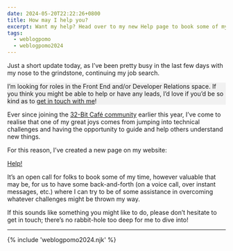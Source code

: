 ```yaml
---
date: 2024-05-20T22:22:26+0800
title: How may I help you?
excerpt: Want my help? Head over to my new Help page to book some of my time!
tags:
  - weblogpomo
  - weblogpomo2024
---
```


Just a short update today, as I’ve been pretty busy in the last few days with my nose to the grindstone, continuing my job search.

<aside style="background-color: color-mix(in oklab, currentColor, transparent 95%); padding: var(--size-medium);">
    <p>I’m looking for roles in the Front End and/or Developer Relations space. If you think you might be able to help or have any leads, I’d love if you’d be so kind as to <a href="/about/#contact">get in touch with me</a>!</p>
</aside>

Ever since joining the [32-Bit Café community](https://32bit.cafe) earlier this year, I’ve come to realise that one of my great joys comes from jumping into technical challenges and having the opportunity to guide and help others understand new things.

For this reason, I’ve created a new page on my website:

<nav class=" [ grid ] [ navigator ] ">
    <a href="/help/" class=" [ button  ] ">Help!</a>
</nav>

It’s an open call for folks to book some of my time, however valuable that may be, for us to have some back-and-forth (on a voice call, over instant messages, etc.) where I can try to be of some assistance in overcoming whatever challenges might be thrown my way.

If this sounds like something you might like to do, please don’t hesitate to get in touch; there’s no rabbit-hole too deep for me to dive into!

--------

{% include 'weblogpomo2024.njk' %}
